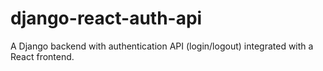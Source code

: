 # django-react-auth-api
A Django backend with authentication API (login/logout) integrated with a React frontend.
